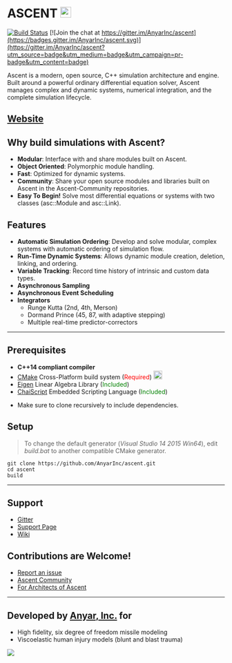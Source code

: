 # ASCENT <a href="http://anyarinc.github.io/ascent/"> <img src="http://www.iconsdb.com/icons/preview/color/299BFF/house-xxl.png" width="25"></a>

[![Build Status](https://travis-ci.org/AnyarInc/ascent.svg?branch=master)](https://travis-ci.org/AnyarInc/ascent) [![Join the chat at https://gitter.im/AnyarInc/ascent](https://badges.gitter.im/AnyarInc/ascent.svg)](https://gitter.im/AnyarInc/ascent?utm_source=badge&utm_medium=badge&utm_campaign=pr-badge&utm_content=badge)

Ascent is a modern, open source, C++ simulation architecture and engine. Built around a powerful ordinary differential equation solver, Ascent manages complex and dynamic systems, numerical integration, and the complete simulation lifecycle.

## <a href="http://anyarinc.github.io/ascent/">Website</a>

## Why build simulations with Ascent?
- **Modular**: Interface with and share modules built on Ascent. 
- **Object Oriented**: Polymorphic module handling.
- **Fast**: Optimized for dynamic systems.
- **Community**: Share your open source modules and libraries built on Ascent in the Ascent-Community repositories.
- **Easy To Begin!** Solve most differential equations or systems with two classes (asc::Module and asc::Link).

## Features
- **Automatic Simulation Ordering**: Develop and solve modular, complex systems with automatic ordering of simulation flow.
- **Run-Time Dynamic Systems**: Allows dynamic module creation, deletion, linking, and ordering.
- **Variable Tracking**: Record time history of intrinsic and custom data types.
- **Asynchronous Sampling**
- **Asynchronous Event Scheduling**
- **Integrators**
    - Runge Kutta (2nd, 4th, Merson)
    - Dormand Prince (45, 87, with adaptive stepping)
    - Multiple real-time predictor-correctors


***
## Prerequisites
- **C++14 compliant compiler**
- [CMake](https://cmake.org/download/) Cross-Platform build system (<font color="red">Required</font>)  <a href="https://cmake.org/download/"> <img src="http://www.iconsdb.com/icons/preview/color/299BFF/data-transfer-download-xxl.png" width="20"></a> 
- [Eigen](http://eigen.tuxfamily.org/) Linear Algebra Library (<font color="green">Included</font>)
- [ChaiScript](http://chaiscript.com/) Embedded Scripting Language (<font color="green">Included</font>)

* Make sure to clone recursively to include dependencies.

## Setup
> To change the default generator (_Visual Studio 14 2015 Win64_), edit _build.bat_ to another compatible CMake generator.

```
git clone https://github.com/AnyarInc/ascent.git
cd ascent
build
```
***
## Support

- [Gitter](https://gitter.im/AnyarInc/ascent)
- [Support Page](http://anyarinc.github.io/ascent/support.html)
- [Wiki](https://github.com/AnyarInc/ascent/wiki)

## Contributions are Welcome!

- [Report an issue](https://github.com/AnyarInc/ascent/issues)
- [Ascent Community](https://github.com/Ascent-Community)
- [For Architects of Ascent](https://github.com/AnyarInc/Ascent/wiki/For-Architects-of-Ascent)

***
## Developed by [Anyar, Inc.](http://www.anyarinc.com/) for
- High fidelity, six degree of freedom missile modeling
- Viscoelastic human injury models (blunt and blast trauma)

<a href="http://anyarinc.com"> <img src="http://www.anyarinc.com/wp-content/uploads/2015/06/anyar-logo-1.png"></a>
